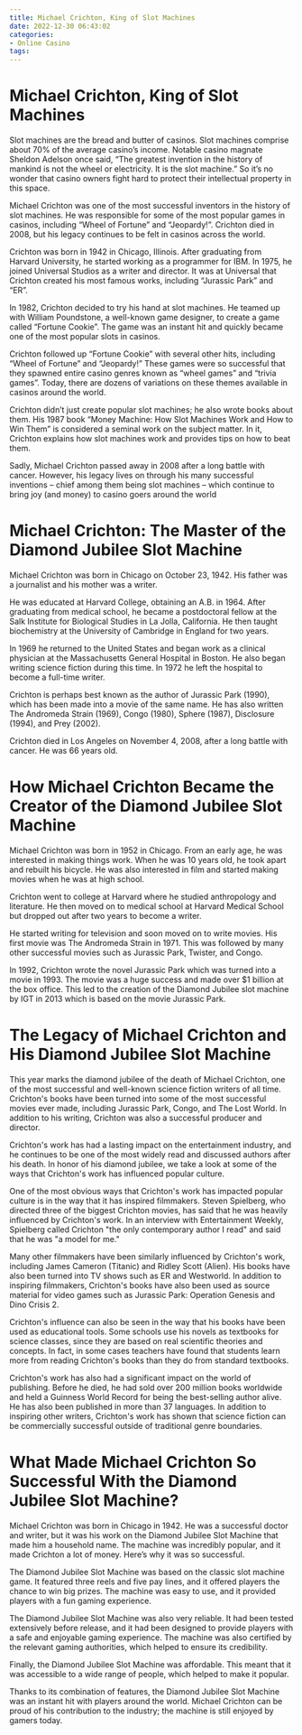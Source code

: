 ```yaml
---
title: Michael Crichton, King of Slot Machines
date: 2022-12-30 06:43:02
categories:
- Online Casino
tags:
---
```



#  Michael Crichton, King of Slot Machines

Slot machines are the bread and butter of casinos. Slot machines comprise about 70% of the average casino’s income. Notable casino magnate Sheldon Adelson once said, “The greatest invention in the history of mankind is not the wheel or electricity. It is the slot machine.” So it’s no wonder that casino owners fight hard to protect their intellectual property in this space.

Michael Crichton was one of the most successful inventors in the history of slot machines. He was responsible for some of the most popular games in casinos, including “Wheel of Fortune” and “Jeopardy!”. Crichton died in 2008, but his legacy continues to be felt in casinos across the world.

Crichton was born in 1942 in Chicago, Illinois. After graduating from Harvard University, he started working as a programmer for IBM. In 1975, he joined Universal Studios as a writer and director. It was at Universal that Crichton created his most famous works, including “Jurassic Park” and “ER”.

In 1982, Crichton decided to try his hand at slot machines. He teamed up with William Poundstone, a well-known game designer, to create a game called “Fortune Cookie”. The game was an instant hit and quickly became one of the most popular slots in casinos.

Crichton followed up “Fortune Cookie” with several other hits, including “Wheel of Fortune” and “Jeopardy!” These games were so successful that they spawned entire casino genres known as “wheel games” and “trivia games”. Today, there are dozens of variations on these themes available in casinos around the world.

Crichton didn’t just create popular slot machines; he also wrote books about them. His 1987 book “Money Machine: How Slot Machines Work and How to Win Them” is considered a seminal work on the subject matter. In it, Crichton explains how slot machines work and provides tips on how to beat them.

Sadly, Michael Crichton passed away in 2008 after a long battle with cancer. However, his legacy lives on through his many successful inventions – chief among them being slot machines – which continue to bring joy (and money) to casino goers around the world

#  Michael Crichton: The Master of the Diamond Jubilee Slot Machine

Michael Crichton was born in Chicago on October 23, 1942. His father was a journalist and his mother was a writer.

He was educated at Harvard College, obtaining an A.B. in 1964. After graduating from medical school, he became a postdoctoral fellow at the Salk Institute for Biological Studies in La Jolla, California. He then taught biochemistry at the University of Cambridge in England for two years.

In 1969 he returned to the United States and began work as a clinical physician at the Massachusetts General Hospital in Boston. He also began writing science fiction during this time. In 1972 he left the hospital to become a full-time writer.

Crichton is perhaps best known as the author of Jurassic Park (1990), which has been made into a movie of the same name. He has also written The Andromeda Strain (1969), Congo (1980), Sphere (1987), Disclosure (1994), and Prey (2002).

Crichton died in Los Angeles on November 4, 2008, after a long battle with cancer. He was 66 years old.

#  How Michael Crichton Became the Creator of the Diamond Jubilee Slot Machine

Michael Crichton was born in 1952 in Chicago. From an early age, he was interested in making things work. When he was 10 years old, he took apart and rebuilt his bicycle. He was also interested in film and started making movies when he was at high school.

Crichton went to college at Harvard where he studied anthropology and literature. He then moved on to medical school at Harvard Medical School but dropped out after two years to become a writer.

He started writing for television and soon moved on to write movies. His first movie was The Andromeda Strain in 1971. This was followed by many other successful movies such as Jurassic Park, Twister, and Congo.

In 1992, Crichton wrote the novel Jurassic Park which was turned into a movie in 1993. The movie was a huge success and made over $1 billion at the box office. This led to the creation of the Diamond Jubilee slot machine by IGT in 2013 which is based on the movie Jurassic Park.

#  The Legacy of Michael Crichton and His Diamond Jubilee Slot Machine

This year marks the diamond jubilee of the death of Michael Crichton, one of the most successful and well-known science fiction writers of all time. Crichton's books have been turned into some of the most successful movies ever made, including Jurassic Park, Congo, and The Lost World. In addition to his writing, Crichton was also a successful producer and director.

Crichton's work has had a lasting impact on the entertainment industry, and he continues to be one of the most widely read and discussed authors after his death. In honor of his diamond jubilee, we take a look at some of the ways that Crichton's work has influenced popular culture.

One of the most obvious ways that Crichton's work has impacted popular culture is in the way that it has inspired filmmakers. Steven Spielberg, who directed three of the biggest Crichton movies, has said that he was heavily influenced by Crichton's work. In an interview with Entertainment Weekly, Spielberg called Crichton "the only contemporary author I read" and said that he was "a model for me."

Many other filmmakers have been similarly influenced by Crichton's work, including James Cameron (Titanic) and Ridley Scott (Alien). His books have also been turned into TV shows such as ER and Westworld. In addition to inspiring filmmakers, Crichton's books have also been used as source material for video games such as Jurassic Park: Operation Genesis and Dino Crisis 2.

Crichton's influence can also be seen in the way that his books have been used as educational tools. Some schools use his novels as textbooks for science classes, since they are based on real scientific theories and concepts. In fact, in some cases teachers have found that students learn more from reading Crichton's books than they do from standard textbooks.

Crichton's work has also had a significant impact on the world of publishing. Before he died, he had sold over 200 million books worldwide and held a Guinness World Record for being the best-selling author alive. He has also been published in more than 37 languages. In addition to inspiring other writers, Crichton's work has shown that science fiction can be commercially successful outside of traditional genre boundaries.

#  What Made Michael Crichton So Successful With the Diamond Jubilee Slot Machine?

Michael Crichton was born in Chicago in 1942. He was a successful doctor and writer, but it was his work on the Diamond Jubilee Slot Machine that made him a household name. The machine was incredibly popular, and it made Crichton a lot of money. Here’s why it was so successful.

The Diamond Jubilee Slot Machine was based on the classic slot machine game. It featured three reels and five pay lines, and it offered players the chance to win big prizes. The machine was easy to use, and it provided players with a fun gaming experience.

The Diamond Jubilee Slot Machine was also very reliable. It had been tested extensively before release, and it had been designed to provide players with a safe and enjoyable gaming experience. The machine was also certified by the relevant gaming authorities, which helped to ensure its credibility.

Finally, the Diamond Jubilee Slot Machine was affordable. This meant that it was accessible to a wide range of people, which helped to make it popular.

Thanks to its combination of features, the Diamond Jubilee Slot Machine was an instant hit with players around the world. Michael Crichton can be proud of his contribution to the industry; the machine is still enjoyed by gamers today.